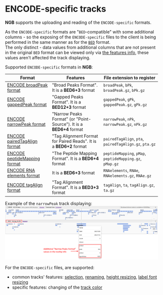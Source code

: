 # ENCODE-specific tracks

**NGB** supports the uploading and reading of the `ENCODE-specific` formats.

As the `ENCODE-specific` formats are "`BED`-compatible" with some additional columns - so the exposing of the `ENCODE-specific` files to the client is being performed in the same manner as for the [`BED`](tracks-bed.md) format.  
The only distinct - data values from additional columns that are not present in the original `BED` format can be viewed only via [the features info](tracks.md#viewing-features-info), these values aren't affected the track displaying.

Supported `ENCODE-specific` formats in **NGB**:

| Format | Features | File extension to register |
|---|---|---|
| [ENCODE broadPeak format](http://genome.ucsc.edu/FAQ/FAQformat.html#format13) | "Broad Peaks Format". It is a **BED6+3** format | `broadPeak`, `bPk`, `broadPeak.gz`, `bPk.gz` |
| [ENCODE gappedPeak format](http://genome.ucsc.edu/FAQ/FAQformat.html#format14) | "Gapped Peaks Format". It is a **BED12+3** format | `gappedPeak`, `gPk`, `gappedPeak.gz`, `gPk.gz` |
| [ENCODE narrowPeak format](http://genome.ucsc.edu/FAQ/FAQformat.html#format12) | "Narrow Peaks Format" (or "Point-Source"). It is a **BED6+4** format | `narrowPeak`, `nPk`, `narrowPeak.gz`, `nPk.gz` |
| [ENCODE pairedTagAlign format](http://genome.ucsc.edu/FAQ/FAQformat.html#format16) | "Tag Alignment Format for Paired Reads". It is a **BED6+2** format | `pairedTagAlign`, `pta`, `pairedTagAlign.gz`, `pta.gz` |
| [ENCODE peptideMapping format](http://genome.ucsc.edu/FAQ/FAQformat.html#format17) | "The Peptide Mapping Format". It is a **BED6+4** format | `peptideMapping`, `pMap`, `peptideMapping.gz`, `pMap.gz` |
| [ENCODE RNA elements format](http://genome.ucsc.edu/FAQ/FAQformat.html#format11) | It is a **BED6+3** format | `RNAelements`, `RNAe`, `RNAelements.gz`, `RNAe.gz` |
| [ENCODE tagAlign format](http://genome.ucsc.edu/FAQ/FAQformat.html#format15) | "Tag Alignment Format". It is a **BED3+3** format | `tagAlign`, `ta`, `tagAlign.gz`, `ta.gz` |

Example of the `narrowPeak` track displaying:  
  ![NGB GUI](images/tracks-encode-1.png)

For the `ENCODE-specific` files, are supported:

- common tracks' features: [selection](tracks.md#tracks-selection), [renaming](tracks.md#tracks-renaming), [height resizing](tracks.md#resize-tracks-height), [label font resizing](tracks.md#customize-the-font-size-of-track-label)
- specific features: changing of the [track color](tracks-bed.md#track-colors)
